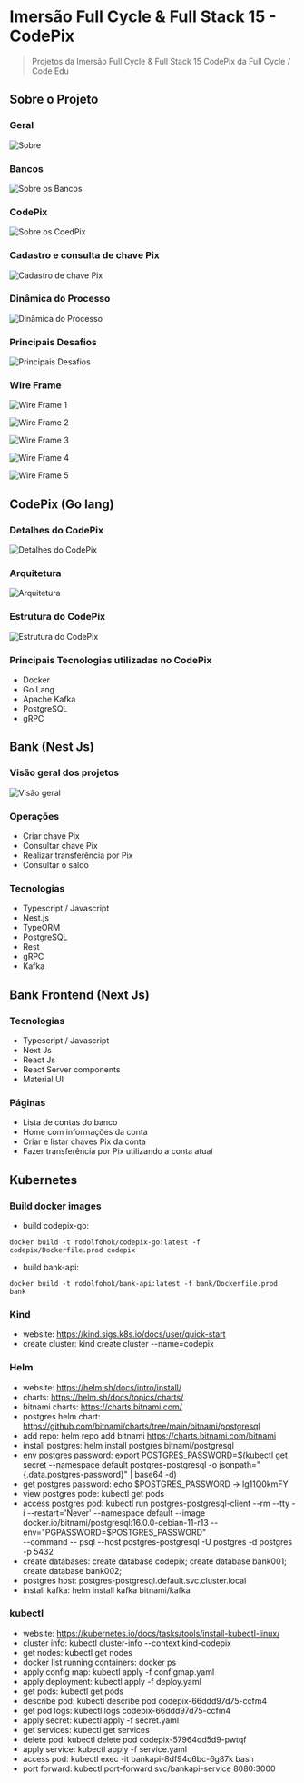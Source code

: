 # Imersão Full Cycle & Full Stack 15 - CodePix

> Projetos da Imersão Full Cycle & Full Stack 15 CodePix da Full Cycle / Code Edu

## Sobre o Projeto

### Geral

![Sobre](/files/sobre.png)

### Bancos

![Sobre os Bancos](/files/sobre-bancos.png)

### CodePix

![Sobre os CoedPix](/files/sobre-codepix.png)

### Cadastro e consulta de chave Pix

![Cadastro de chave Pix](/files/sobre-cadastro-pix.png)

### Dinâmica do Processo

![Dinâmica do Processo](/files/sobre-processo.png)

### Principais Desafios

![Principais Desafios](/files/sobre-desafios.png)

### Wire Frame

![Wire Frame 1](/files/wireframe-1.png)

![Wire Frame 2](/files/wireframe-2.png)

![Wire Frame 3](/files/wireframe-3.png)

![Wire Frame 4](/files/wireframe-4.png)

![Wire Frame 5](/files/wireframe-5.png)

## CodePix (Go lang)

### Detalhes do CodePix

![Detalhes do CodePix](/files/sobre-detalhes-codepix.png)

### Arquitetura

![Arquitetura](/files/arquitetura.png)

### Estrutura do CodePix

![Estrutura do CodePix](/files/estrutura-codepix.png)

### Principais Tecnologias utilizadas no CodePix

- Docker
- Go Lang
- Apache Kafka
- PostgreSQL
- gRPC

## Bank (Nest Js)

### Visão geral dos projetos

![Visão geral](/files/geral.png)

### Operações

- Criar chave Pix
- Consultar chave Pix
- Realizar transferência por Pix
- Consultar o saldo

### Tecnologias

- Typescript / Javascript
- Nest.js
- TypeORM
- PostgreSQL
- Rest
- gRPC
- Kafka

## Bank Frontend (Next Js)

### Tecnologias

- Typescript / Javascript
- Next Js
- React Js
- React Server components
- Material UI

### Páginas

- Lista de contas do banco
- Home com informações da conta
- Criar e listar chaves Pix da conta
- Fazer transferência por Pix utilizando a conta atual

## Kubernetes

### Build docker images

- build codepix-go:

`docker build -t rodolfohok/codepix-go:latest -f codepix/Dockerfile.prod codepix`

- build bank-api:

`docker build -t rodolfohok/bank-api:latest -f bank/Dockerfile.prod bank`

### Kind

- website: https://kind.sigs.k8s.io/docs/user/quick-start
- create cluster: kind create cluster --name=codepix

### Helm

- website: https://helm.sh/docs/intro/install/
- charts: https://helm.sh/docs/topics/charts/
- bitnami charts: https://charts.bitnami.com/
- postgres helm chart: https://github.com/bitnami/charts/tree/main/bitnami/postgresql
- add repo: helm repo add bitnami https://charts.bitnami.com/bitnami
- install postgres: helm install postgres bitnami/postgresql
- env postgres password: export POSTGRES_PASSWORD=$(kubectl get secret --namespace default postgres-postgresql -o jsonpath="{.data.postgres-password}" | base64 -d)
- get postgres password: echo $POSTGRES_PASSWORD -> lg11Q0kmFY
- view postgres pode: kubectl get pods
- access postgres pod: kubectl run postgres-postgresql-client --rm --tty -i --restart='Never' --namespace default --image docker.io/bitnami/postgresql:16.0.0-debian-11-r13 --env="PGPASSWORD=$POSTGRES_PASSWORD" \
   --command -- psql --host postgres-postgresql -U postgres -d postgres -p 5432
- create databases: create database codepix; create database bank001; create database bank002;
- postgres host: postgres-postgresql.default.svc.cluster.local
- install kafka: helm install kafka bitnami/kafka

### kubectl

- website: https://kubernetes.io/docs/tasks/tools/install-kubectl-linux/
- cluster info: kubectl cluster-info --context kind-codepix
- get nodes: kubectl get nodes
- docker list running containers: docker ps
- apply config map: kubectl apply -f configmap.yaml
- apply deployment: kubectl apply -f deploy.yaml
- get pods: kubectl get pods
- describe pod: kubectl describe pod codepix-66ddd97d75-ccfm4
- get pod logs: kubectl logs codepix-66ddd97d75-ccfm4
- apply secret: kubectl apply -f secret.yaml
- get services: kubectl get services
- delete pod: kubectl delete pod codepix-57964dd5d9-pwtqf
- apply service: kubectl apply -f service.yaml
- access pod: kubectl exec -it bankapi-8df94c6bc-6g87k bash
- port forward: kubectl port-forward svc/bankapi-service 8080:3000
